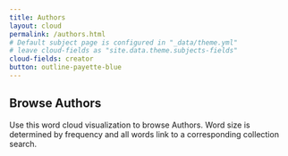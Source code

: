 ```yaml
---
title: Authors
layout: cloud
permalink: /authors.html
# Default subject page is configured in "_data/theme.yml"
# leave cloud-fields as "site.data.theme.subjects-fields"
cloud-fields: creator
button: outline-payette-blue
---
```


## Browse Authors

Use this word cloud visualization to browse Authors.
Word size is determined by frequency and all words link to a corresponding collection search.